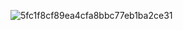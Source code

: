 ![5fc1f8cf89ea4cfa8bbc77eb1ba2ce31](https://github.com/62arda/dsfsgrfd/assets/133544192/b4c097ae-57df-4410-bd56-9460de3aa344)
